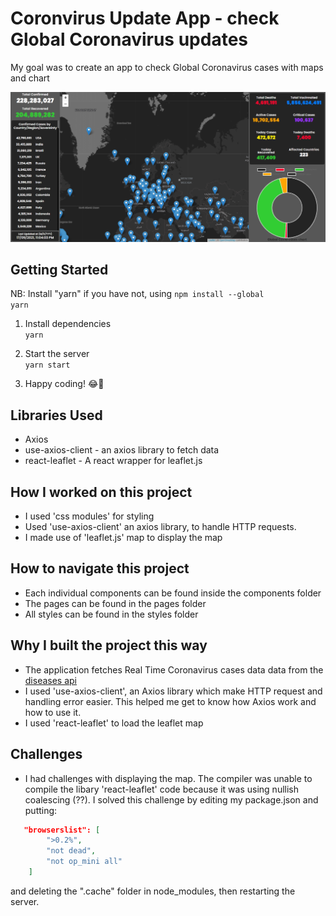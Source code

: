 # Coronvirus Update App - check Global Coronavirus updates

My goal was to create an app to check Global Coronavirus cases with maps and chart

![](screenshot.png)

## Getting Started

NB: Install "yarn" if you have not, using
<code>npm install --global yarn</code>

1. Install dependencies <br>
   <code>yarn</code>

2. Start the server <br>
   <code>yarn start</code>

3. Happy coding! 😂🤗

## Libraries Used

-   Axios
-   use-axios-client - an axios library to fetch data
-   react-leaflet - A react wrapper for leaflet.js

## How I worked on this project

-   I used 'css modules' for styling
-   Used 'use-axios-client' an axios library, to handle HTTP requests.
-   I made use of 'leaflet.js' map to display the map

## How to navigate this project

-   Each individual components can be found inside the components folder
-   The pages can be found in the pages folder
-   All styles can be found in the styles folder

## Why I built the project this way

-   The application fetches Real Time Coronavirus cases data data from the [diseases api](https://disease.sh/docs/#/)
-   I used 'use-axios-client', an Axios library which make HTTP request and handling error easier. This helped me get to know how Axios work and how to use it.
-   I used 'react-leaflet' to load the leaflet map

## Challenges

-   I had challenges with displaying the map. The compiler was unable to compile the libary 'react-leaflet' code because it was using nullish coalescing (??). I solved this challenge by editing my package.json and putting:

```json
   "browserslist": [
		">0.2%",
		"not dead",
		"not op_mini all"
	]
```

and deleting the ".cache" folder in node_modules, then restarting the server.
